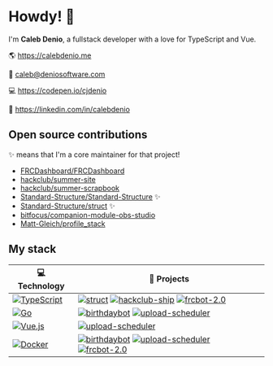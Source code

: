 # Howdy! 👋

I'm **Caleb Denio**, a fullstack developer with a love for TypeScript and Vue.









🌎 https://calebdenio.me

📨 [caleb@deniosoftware.com](mailto:caleb@deniosoftware.com)

💻 https://codepen.io/cjdenio

💼 https://linkedin.com/in/calebdenio

## Open source contributions

✨ means that I'm a core maintainer for that project!

- [FRCDashboard/FRCDashboard](https://github.com/frcdashboard/frcdashboard)
- [hackclub/summer-site](https://github.com/hackclub/summer-site)
- [hackclub/summer-scrapbook](https://github.com/hackclub/summer-scrapbook)
- [Standard-Structure/Standard-Structure](https://github.com/Standard-Structure/Standard-Structure) ✨
- [Standard-Structure/struct](https://github.com/Standard-Structure/struct) ✨
- [bitfocus/companion-module-obs-studio](https://github.com/bitfocus/companion-module-obs-studio)
- [Matt-Gleich/profile_stack](https://github.com/Matt-Gleich/profile_stack)

## My stack
<!-- START OF PROFILE STACK, DO NOT REMOVE -->

| 💻 **Technology** | 🚀 **Projects** |
|-|-|
| [![TypeScript](https://img.shields.io/static/v1?label=&message=TypeScript&color=007ACC&logo=typescript&logoColor=FFFFFF)](https://www.typescriptlang.org) | [![struct](https://img.shields.io/static/v1?label=struct%20%28WIP%29&message=%20&color=000605&logo=github&logoColor=white&labelColor=000605)](https://github.com/Standard-Structure/struct) [![hackclub-ship](https://img.shields.io/static/v1?label=hackclub-ship&message=%20&color=000605&logo=github&logoColor=white&labelColor=000605)](https://github.com/cjdenio/hackclub-ship) [![frcbot-2.0](https://img.shields.io/static/v1?label=frcbot-2.0%20%28WIP%29&message=%20&color=000605&logo=github&logoColor=white&labelColor=000605)](https://github.com/deniosoftware/frcbot-2.0) |
| [![Go](https://img.shields.io/static/v1?label=&message=Go&color=00ADD8&logo=go&logoColor=FFFFFF)](https://golang.org) | [![birthdaybot](https://img.shields.io/static/v1?label=birthdaybot&message=%20&color=000605&logo=github&logoColor=white&labelColor=000605)](https://github.com/cjdenio/birthdaybot) [![upload-scheduler](https://img.shields.io/static/v1?label=upload-scheduler%20%28WIP%29&message=%20&color=000605&logo=github&logoColor=white&labelColor=000605)](https://github.com/cjdenio/upload-scheduler) |
| [![Vue.js](https://img.shields.io/static/v1?label=&message=Vue.js&color=4FC08D&logo=vue.js&logoColor=FFFFFF)](https://vuejs.org) | [![upload-scheduler](https://img.shields.io/static/v1?label=upload-scheduler%20%28WIP%29&message=%20&color=000605&logo=github&logoColor=white&labelColor=000605)](https://github.com/cjdenio/upload-scheduler) |
| [![Docker](https://img.shields.io/static/v1?label=&message=Docker&color=2496ED&logo=docker&logoColor=FFFFFF)](https://www.docker.com) | [![birthdaybot](https://img.shields.io/static/v1?label=birthdaybot&message=%20&color=000605&logo=github&logoColor=white&labelColor=000605)](https://github.com/cjdenio/birthdaybot) [![upload-scheduler](https://img.shields.io/static/v1?label=upload-scheduler%20%28WIP%29&message=%20&color=000605&logo=github&logoColor=white&labelColor=000605)](https://github.com/cjdenio/upload-scheduler) [![frcbot-2.0](https://img.shields.io/static/v1?label=frcbot-2.0%20%28WIP%29&message=%20&color=000605&logo=github&logoColor=white&labelColor=000605)](https://github.com/deniosoftware/frcbot-2.0) |

<!-- END OF PROFILE STACK, DO NOT REMOVE -->
